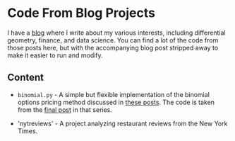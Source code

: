 # Code From Blog Projects

I have a [blog](http://www.josephthurman.com) where I write about my various interests, including differential geometry, finance, and data science. You can find a lot of the code from those posts here, but with the accompanying blog post stripped away to make it easier to run and modify.

## Content

* `binomial.py` - A simple but flexible implementation of the binomial options pricing method discussed in [these posts](http://www.josephthurman.com/tag/binomial-model.html). The code is taken from the [final post](http://www.josephthurman.com/binomial4.html) in that series.

* 'nytreviews' - A project analyzing restaurant reviews from the New York Times.
